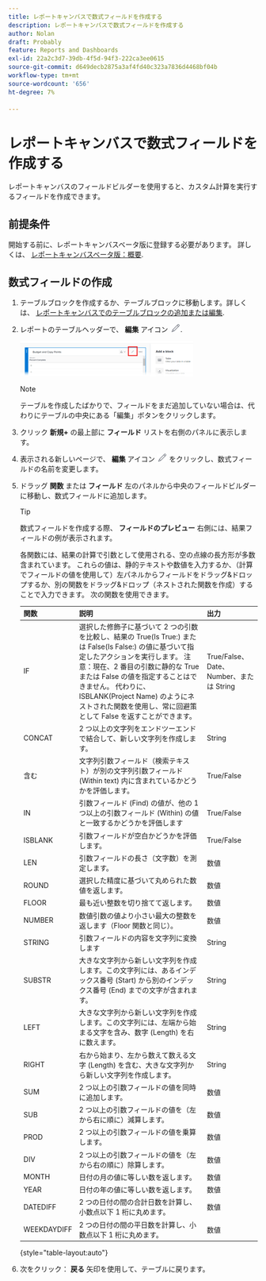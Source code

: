 ```yaml
---
title: レポートキャンバスで数式フィールドを作成する
description: レポートキャンバスで数式フィールドを作成する
author: Nolan
draft: Probably
feature: Reports and Dashboards
exl-id: 22a2c3d7-39db-4f5d-94f3-222ca3ee0615
source-git-commit: d649decb2875a3af4fd40c323a7836d4468bf04b
workflow-type: tm+mt
source-wordcount: '656'
ht-degree: 7%

---
```



# レポートキャンバスで数式フィールドを作成する

レポートキャンバスのフィールドビルダーを使用すると、カスタム計算を実行するフィールドを作成できます。

## 前提条件

開始する前に、レポートキャンバスベータ版に登録する必要があります。 詳しくは、 [レポートキャンバスベータ版：概要](/help/quicksilver/product-announcements/betas/reporting-canvas-beta/reporting-canvas-beta-overview.md).

## 数式フィールドの作成

1. テーブルブロックを作成するか、テーブルブロックに移動します。詳しくは、 [レポートキャンバスでのテーブルブロックの追加または編集](../../../reports-and-dashboards/reporting-canvas/table-blocks/add-or-edit-report-table.md).
1. レポートのテーブルヘッダーで、 **編集** アイコン ![](assets/edit-icon.png).

   ![](assets/edit-icon-table-header-350x71.png)

   >[!NOTE]
   >
   >テーブルを作成したばかりで、フィールドをまだ追加していない場合は、代わりにテーブルの中央にある「編集」ボタンをクリックします。

1. クリック **新規+** の最上部に **フィールド** リストを右側のパネルに表示します。
1. 表示される新しいページで、 **編集** アイコン ![](assets/edit-icon.png) をクリックし、数式フィールドの名前を変更します。
1. ドラッグ **関数** または **フィールド** 左のパネルから中央のフィールドビルダーに移動し、数式フィールドに追加します。


   >[!TIP]
   >
   >数式フィールドを作成する際、 **フィールドのプレビュー** 右側には、結果フィールドの例が表示されます。

   各関数には、結果の計算で引数として使用される、空の点線の長方形が多数含まれています。 これらの値は、静的テキストや数値を入力するか、（計算でフィールドの値を使用して）左パネルからフィールドをドラッグ&amp;ドロップするか、別の関数をドラッグ&amp;ドロップ（ネストされた関数を作成）することで入力できます。 次の関数を使用できます。

   | 関数 | 説明 | 出力 |
   |---|---|---|
   | IF | 選択した修飾子に基づいて 2 つの引数を比較し、結果の True(Is True:) または False(Is False:) の値に基づいて指定したアクションを実行します。 注意：現在、2 番目の引数に静的な True または False の値を指定することはできません。 代わりに、ISBLANK(Project Name) のようにネストされた関数を使用し、常に回避策として False を返すことができます。 | True/False、Date、Number、または String |
   | CONCAT | 2 つ以上の文字列をエンドツーエンドで結合して、新しい文字列を作成します。 | String |
   | 含む | 文字列引数フィールド（検索テキスト）が別の文字列引数フィールド (Within text) 内に含まれているかどうかを評価します。 | True/False |
   | IN | 引数フィールド (Find) の値が、他の 1 つ以上の引数フィールド (Within) の値と一致するかどうかを評価します | True/False |
   | ISBLANK | 引数フィールドが空白かどうかを評価します。 | True/False |
   | LEN | 引数フィールドの長さ（文字数）を測定します。 | 数値 |
   | ROUND | 選択した精度に基づいて丸められた数値を返します。 | 数値 |
   | FLOOR | 最も近い整数を切り捨てて返します。 | 数値 |
   | NUMBER | 数値引数の値より小さい最大の整数を返します（Floor 関数と同じ）。 | 数値 |
   | STRING | 引数フィールドの内容を文字列に変換します | String |
   | SUBSTR | 大きな文字列から新しい文字列を作成します。この文字列には、あるインデックス番号 (Start) から別のインデックス番号 (End) までの文字が含まれます。 | String |
   | LEFT | 大きな文字列から新しい文字列を作成します。この文字列には、左端から始まる文字を含み、数字 (Length) を右に数えます。 | String |
   | RIGHT | 右から始まり、左から数えて数える文字 (Length) を含む、大きな文字列から新しい文字列を作成します。 | String |
   | SUM | 2 つ以上の引数フィールドの値を同時に追加します。 | 数値 |
   | SUB | 2 つ以上の引数フィールドの値を（左から右に順に）減算します。 | 数値 |
   | PROD | 2 つ以上の引数フィールドの値を乗算します。 | 数値 |
   | DIV | 2 つ以上の引数フィールドの値を（左から右の順に）除算します。 | 数値 |
   | MONTH | 日付の月の値に等しい数を返します。 | 数値 |
   | YEAR | 日付の年の値に等しい数を返します。 | 数値 |
   | DATEDIFF | 2 つの日付の間の合計日数を計算し、小数点以下 1 桁に丸めます。 | 数値 |
   | WEEKDAYDIFF | 2 つの日付の間の平日数を計算し、小数点以下 1 桁に丸めます。 | 数値 |

   {style=&quot;table-layout:auto&quot;}

1. 次をクリック： **戻る** 矢印を使用して、テーブルに戻ります。
